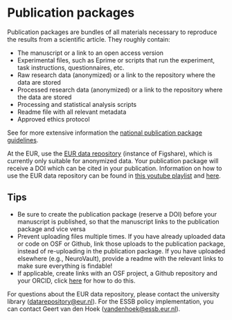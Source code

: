 # Publication packages

Publication packages are bundles of all materials necessary to reproduce the results from a scientific article. They roughly contain:

- The manuscript or a link to an open access version
- Experimental files, such as Eprime or scripts that run the experiment, task instructions, questionnaires, etc.
- Raw research data (anonymized) or a link to the repository where the data are stored
- Processed research data (anonymized) or a link to the repository where the data are stored
- Processing and statistical analysis scripts
- Readme file with all relevant metadata
- Approved ethics protocol

See for more extensive information the [national publication package guidelines](https://www.organisatiegids.universiteitleiden.nl/binaries/content/assets/sociale-wetenschappen/psychologie/organisatiegids/instruction-for-archiving-publication-packages.pdf).

At the EUR, use the [EUR data repository](https://datarepository.eur.nl/) (instance of Figshare), which is currently only suitable for anonymized data. Your publication package will receive a DOI which can be cited in your publication. Information on how to use the EUR data repository can be found in [this youtube playlist](https://www.youtube.com/watch?v=Kld9DRSnRBM&list=PL83jqndLu-uALFbLn62Jp3qdh0lwyPXgw&index=1) and [here](https://www.eur.nl/en/library/research-support/research-data-management-rdm/tooling/eur-data-repository).

## Tips

- Be sure to create the publication package (reserve a DOI) before your manuscript is published, so that the manuscript links to the publication package and vice versa
- Prevent uploading files multiple times. If you have already uploaded data or code on OSF or Github, link those uploads to the publication package, instead of re-uploading in the publication package. If you have uploaded elsewhere (e.g., NeuroVault), provide a readme with the relevant links to make sure everything is findable!
- If applicable, create links with an OSF project, a Github repository and your ORCID, click [here](https://www.eur.nl/en/library/research-support/research-data-management-rdm/tooling/eur-data-repository/faq) for how to do this.

For questions about the EUR data repository, please contact the university library (datarepository@eur.nl). For the ESSB policy implementation, you can contact Geert van den Hoek (vandenhoek@essb.eur.nl).
